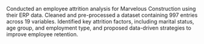 Conducted an employee attrition analysis for Marvelous Construction using their ERP data. Cleaned and pre-processed a dataset containing 997 entries across 19 variables. Identified key attrition factors, including marital status, age group, and employment type, and proposed data-driven strategies to improve employee retention.
